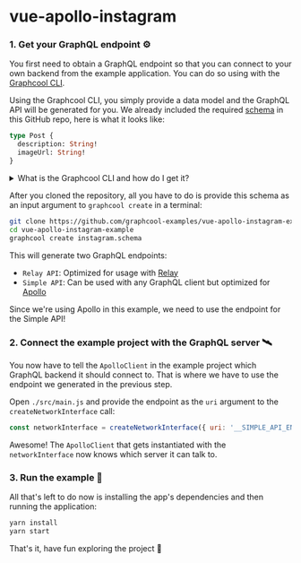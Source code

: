# vue-apollo-instagram

### 1. Get your GraphQL endpoint ⚙

You first need to obtain a GraphQL endpoint so that you can connect to your own backend from the example application. You can do so using with the [Graphcool CLI](https://www.npmjs.com/package/graphcool).

Using the Graphcool CLI, you simply provide a data model and the GraphQL API will be generated for you. We already included the required [schema](https://github.com/graphcool-examples/vue-apollo-instagram-example/blob/master/instagram.schema) in this GitHub repo, here is what it looks like:

```graphql
type Post {
  description: String!
  imageUrl: String!
}
```

<details>
<summary>
What is the Graphcool CLI and how do I get it?
</summary> 
The Graphcool CLI is a command-line tool that allows to interact with our platform from a terminal. It provides similar capabalities as the <a href='https://console.graph.cool'>Graphcool console</a> and particularly makes it easy to create new projects using the 
 <code>graphcool create</code> command.
You can easily install the the Graphcool CLI by calling <code>npm install graphcool</code> in a terminal. 
</details>

After you cloned the repository, all you have to do is provide this schema as an input argument to `graphcool create` in a terminal:

```sh
git clone https://github.com/graphcool-examples/vue-apollo-instagram-example.git
cd vue-apollo-instagram-example
graphcool create instagram.schema 
```

This will generate two GraphQL endpoints:

- `Relay API`: Optimized for usage with [Relay](https://facebook.github.io/relay/)
- `Simple API`: Can be used with any GraphQL client but optimized for [Apollo](http://dev.apollodata.com/)

Since we're using Apollo in this example, we need to use the endpoint for the Simple API!


### 2. Connect the example project with the GraphQL server 🛰

You now have to tell the `ApolloClient` in the example project which GraphQL backend it should connect to. That is where we have to use the endpoint we generated in the previous step.

Open `./src/main.js` and provide the endpoint as the `uri` argument to the `createNetworkInterface` call:

```js
const networkInterface = createNetworkInterface({ uri: '__SIMPLE_API_ENDPOINT__' })
```

Awesome! The `ApolloClient` that gets instantiated with the `networkInterface` now knows which server it can talk to.


### 3. Run the example 🎉

All that's left to do now is installing the app's dependencies and then running the application:

```sh
yarn install
yarn start
```

That's it, have fun exploring the project 🚀
